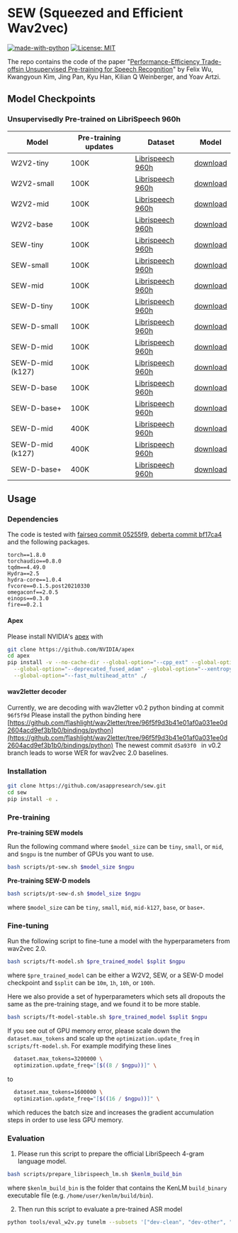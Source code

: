 # SEW (Squeezed and Efficient Wav2vec)
[![made-with-python](https://img.shields.io/badge/Made%20with-Python-red.svg)](#python)
[![License: MIT](https://img.shields.io/badge/License-MIT-yellow.svg)](https://opensource.org/licenses/MIT)

The repo contains the code of the paper "[Performance-Efficiency Trade-offsin Unsupervised Pre-training for Speech Recognition]()" by Felix Wu, Kwangyoun Kim, Jing Pan, Kyu Han, Kilian Q Weinberger, and Yoav Artzi.

## Model Checkpoints
<!-- <details><summary>Unsupervisedly Pre-trained on Librispeech 960h (click to unfold) </summary><p> -->

### Unsupervisedly Pre-trained on LibriSpeech 960h

Model | Pre-training updates | Dataset| Model
|---|---|---|---
W2V2-tiny        | 100K | [Librispeech 960h](http://www.openslr.org/12) | [download](https://papers-sew.awsdev.asapp.com/save-pre/w2v2-tiny-100k.pt)
W2V2-small       | 100K | [Librispeech 960h](http://www.openslr.org/12) | [download](https://papers-sew.awsdev.asapp.com/save-pre/w2v2-small-100k.pt)
W2V2-mid         | 100K | [Librispeech 960h](http://www.openslr.org/12) | [download](https://papers-sew.awsdev.asapp.com/save-pre/w2v2-mid-100k.pt)
W2V2-base        | 100K | [Librispeech 960h](http://www.openslr.org/12) | [download](https://papers-sew.awsdev.asapp.com/save-pre/w2v2-base-100k.pt)
SEW-tiny         | 100K | [Librispeech 960h](http://www.openslr.org/12) | [download](https://papers-sew.awsdev.asapp.com/save-pre/sew-tiny-100k.pt)
SEW-small        | 100K | [Librispeech 960h](http://www.openslr.org/12) | [download](https://papers-sew.awsdev.asapp.com/save-pre/sew-small-100k.pt)
SEW-mid          | 100K | [Librispeech 960h](http://www.openslr.org/12) | [download](https://papers-sew.awsdev.asapp.com/save-pre/sew-mid-100k.pt)
SEW-D-tiny       | 100K | [Librispeech 960h](http://www.openslr.org/12) | [download](https://papers-sew.awsdev.asapp.com/save-pre/sew-d-tiny-100k.pt)
SEW-D-small      | 100K | [Librispeech 960h](http://www.openslr.org/12) | [download](https://papers-sew.awsdev.asapp.com/save-pre/sew-d-small-100k.pt)
SEW-D-mid        | 100K | [Librispeech 960h](http://www.openslr.org/12) | [download](https://papers-sew.awsdev.asapp.com/save-pre/sew-d-mid-100k.pt)
SEW-D-mid (k127) | 100K | [Librispeech 960h](http://www.openslr.org/12) | [download](https://papers-sew.awsdev.asapp.com/save-pre/sew-d-mid-k127-100k.pt)
SEW-D-base       | 100K | [Librispeech 960h](http://www.openslr.org/12) | [download](https://papers-sew.awsdev.asapp.com/save-pre/sew-d-base-100k.pt)
SEW-D-base+      | 100K | [Librispeech 960h](http://www.openslr.org/12) | [download](https://papers-sew.awsdev.asapp.com/save-pre/sew-d-base%2B-100k.pt)
SEW-D-mid        | 400K | [Librispeech 960h](http://www.openslr.org/12) | [download](https://papers-sew.awsdev.asapp.com/save-pre/sew-d-mid-400k.pt)
SEW-D-mid (k127) | 400K | [Librispeech 960h](http://www.openslr.org/12) | [download](https://papers-sew.awsdev.asapp.com/save-pre/sew-d-mid-k127-400k.pt)
SEW-D-base+      | 400K | [Librispeech 960h](http://www.openslr.org/12) | [download](https://papers-sew.awsdev.asapp.com/save-pre/sew-d-base%2B-400k.pt)

<!-- </p></details> -->

<!-- <details><summary>Semi-supervised Librispeech ASR model (click to unfold)</summary><p>

Model | Pre-training updates | Finetuning split | Model
|---|---|---|---
SEW-tiny    | 100K | 100 hours | [download]()
SEW-D-mid   | 100K | 100 hours | [download]()
SEW-D-mid   | 400K | 100 hours | [download]()
SEW-D-base+ | 100K | 100 hours | [download]()
SEW-D-base+ | 400K | 100 hours | [download]()

</p></details> -->

## Usage

### Dependencies
The code is tested with [fairseq commit 05255f9](https://github.com/pytorch/fairseq/tree/05255f96410e5b1eaf3bf59b767d5b4b7e2c3a35), [deberta commit bf17ca4](https://github.com/microsoft/DeBERTa/tree/bf17ca43fa429875c823536b5993cdf783ae5049) and the following packages.

```
torch==1.8.0
torchaudio==0.8.0
tqdm==4.49.0
Hydra==2.5
hydra-core==1.0.4
fvcore==0.1.5.post20210330
omegaconf==2.0.5
einops==0.3.0
fire==0.2.1
```

#### Apex
Please install NVIDIA's [apex](https://github.com/NVIDIA/apex) with
```sh
git clone https://github.com/NVIDIA/apex
cd apex
pip install -v --no-cache-dir --global-option="--cpp_ext" --global-option="--cuda_ext" \
  --global-option="--deprecated_fused_adam" --global-option="--xentropy" \
  --global-option="--fast_multihead_attn" ./
```

#### wav2letter decoder
Currently, we are decoding with wav2letter v0.2 python binding at commit `96f5f9d`
Please install the python binding here
[https://github.com/flashlight/wav2letter/tree/96f5f9d3b41e01af0a031ee0d2604acd9ef3b1b0/bindings/python](https://github.com/flashlight/wav2letter/tree/96f5f9d3b41e01af0a031ee0d2604acd9ef3b1b0/bindings/python)
The newest commit `d5a93f0
` in v0.2 branch leads to worse WER for wav2vec 2.0 baselines.


### Installation
```sh
git clone https://github.com/asappresearch/sew.git
cd sew 
pip install -e .
```
### Pre-training

**Pre-training SEW models**

Run the following command where `$model_size` can be `tiny`, `small`, or `mid`, and `$ngpu` is tne number of GPUs you want to use.
```sh
bash scripts/pt-sew.sh $model_size $ngpu
```

**Pre-training SEW-D models**

```sh
bash scripts/pt-sew-d.sh $model_size $ngpu
```
where `$model_size` can be `tiny`, `small`, `mid`, `mid-k127`, `base`, or `base+`.

### Fine-tuning

Run the following script to fine-tune a model with the hyperparameters from wav2vec 2.0. 
```sh
bash scripts/ft-model.sh $pre_trained_model $split $ngpu
```
where `$pre_trained_model` can be either a W2V2, SEW, or a SEW-D model checkpoint and `$split` can be `10m`, `1h`, `10h`, or `100h`.

Here we also provide a set of hyperparameters which sets all dropouts the same as the pre-training stage, and we found it to be more stable.
```sh
bash scripts/ft-model-stable.sh $pre_trained_model $split $ngpu
```

If you see out of GPU memory error, please scale down the `dataset.max_tokens` and scale up the `optimization.update_freq` in `scripts/ft-model.sh`.
For example modifying these lines
```sh
  dataset.max_tokens=3200000 \
  optimization.update_freq="[$((8 / $ngpu))]" \
```
to
```sh
  dataset.max_tokens=1600000 \
  optimization.update_freq="[$((16 / $ngpu))]" \
```
which reduces the batch size and increases the gradient accumulation steps in order to use less GPU memory.

### Evaluation
1. Please run this script to prepare the official LibriSpeech 4-gram language model.
```sh
bash scripts/prepare_librispeech_lm.sh $kenlm_build_bin
```
where `$kenlm_build_bin` is the folder that contains the KenLM `build_binary` executable file (e.g. `/home/user/kenlm/build/bin`).

2. Then run this script to evaluate a pre-trained ASR model
```sh
python tools/eval_w2v.py tunelm --subsets '["dev-clean", "dev-other", "test-clean", "test-other"]' --model $asr_checkpoint
```